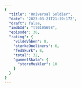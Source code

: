 ```yaml
---
{
  "title": "Universal Soldier",
  "date": "2023-03-21T21:19:17Z",
  "draft": false,
  "imdbId": "tt0105698",
  "episode": 36,
  "rating": {
    "vildeVåben": 8,
    "stærkeOneliners": 6,
    "fedSkurk": 8,
    "total": 32,
    "gammelSkala": {
      "storeMuskler": 10
    }
  }
}
---
```


